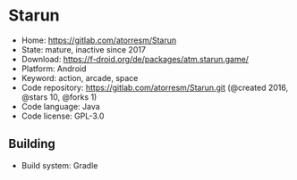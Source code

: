 # Starun

- Home: https://gitlab.com/atorresm/Starun
- State: mature, inactive since 2017
- Download: https://f-droid.org/de/packages/atm.starun.game/
- Platform: Android
- Keyword: action, arcade, space
- Code repository: https://gitlab.com/atorresm/Starun.git (@created 2016, @stars 10, @forks 1)
- Code language: Java
- Code license: GPL-3.0

## Building

- Build system: Gradle
